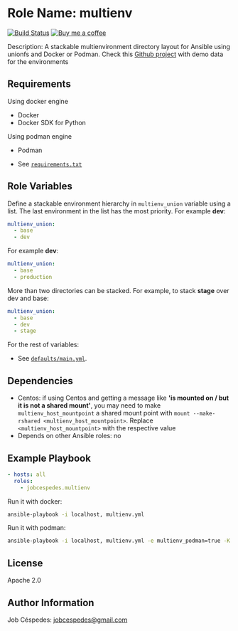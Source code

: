 Role Name: multienv
=========

[![Build Status](https://travis-ci.org/jobcespedes/multienv.svg?branch=master)](https://travis-ci.org/jobcespedes/multienv) [![Buy me a coffee](https://img.shields.io/badge/$-BuyMeACoffee-blue.svg)](https://www.buymeacoffee.com/jobcespedes)

Description: A stackable multienvironment directory layout for Ansible using unionfs and Docker or Podman. Check this [Github project](https://github.com/jobcespedes/demo-multienv) with demo data for the environments

Requirements
------------

Using docker engine
- Docker
- Docker SDK for Python

Using podman engine
- Podman

- See [`requirements.txt`](requirements.txt)

Role Variables
--------------

Define a stackable environment hierarchy in ```multienv_union``` variable using a list. The last environment in the list has the most priority. For example **dev**:
```yaml
multienv_union:
  - base
  - dev
```
For example **dev**:
```yaml
multienv_union:
  - base
  - production
```
More than two directories can be stacked. For example, to stack **stage** over dev and base:

```yaml
multienv_union:
  - base
  - dev
  - stage
```
For the rest of variables:

- See [`defaults/main.yml`](defaults/main.yml).

Dependencies
------------
- Centos: if using Centos and getting a message like **'is mounted on / but it is not a shared mount'**, you may need to make ```multienv_host_mountpoint``` a shared mount point with ```mount --make-rshared <multienv_host_mountpoint>```. Replace ```<multienv_host_mountpoint>``` with the respective value
- Depends on other Ansible roles: no

Example Playbook
----------------

```yaml
- hosts: all
  roles:
    - jobcespedes.multienv
```

Run it with docker:
```bash
ansible-playbook -i localhost, multienv.yml
```

Run it with podman:
```bash
ansible-playbook -i localhost, multienv.yml -e multienv_podman=true -K
```
License
-------

Apache 2.0

Author Information
------------------

Job Céspedes: jobcespedes@gmail.com
